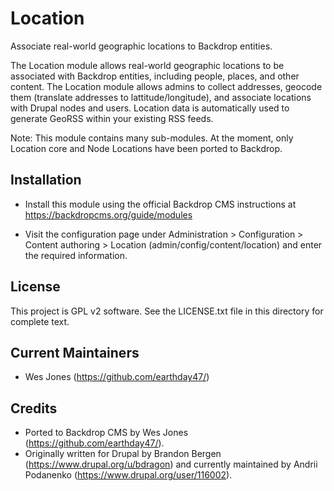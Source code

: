 Location
========

Associate real-world geographic locations to Backdrop entities.

The Location module allows real-world geographic locations to be associated 
with Backdrop entities, including people, places, and other content. The 
Location module allows admins to collect addresses, geocode them (translate 
addresses to lattitude/longitude), and associate locations with Drupal nodes 
and users. Location data is automatically used to generate GeoRSS within your 
existing RSS feeds.

Note: This module contains many sub-modules. At the moment, only Location core 
and Node Locations have been ported to Backdrop.

Installation
------------

- Install this module using the official Backdrop CMS instructions at
  https://backdropcms.org/guide/modules

- Visit the configuration page under Administration > Configuration > Content 
  authoring > Location (admin/config/content/location) and enter the required 
  information.

License
-------

This project is GPL v2 software. See the LICENSE.txt file in this directory for
complete text.

Current Maintainers
-------------------

- Wes Jones (https://github.com/earthday47/)

Credits
-------

- Ported to Backdrop CMS by Wes Jones (https://github.com/earthday47/).
- Originally written for Drupal by Brandon Bergen 
  (https://www.drupal.org/u/bdragon) and currently maintained by Andrii 
  Podanenko (https://www.drupal.org/user/116002).
